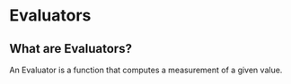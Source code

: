 

# Evaluators


## What are Evaluators?

An Evaluator is a function that computes a measurement of a given value.





